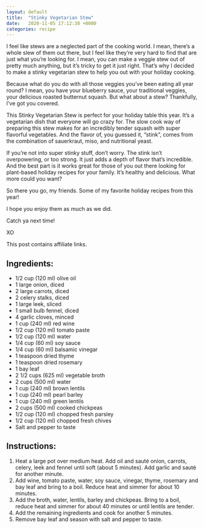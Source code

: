 ```yaml
---
layout: default
title:  "Stinky Vegetarian Stew"
date:   2020-11-05 17:12:38 +0000
categories: recipe
---
```

I feel like stews are a neglected part of the cooking world. I mean, there’s a whole slew of them out there, but I feel like they’re very hard to find that are just what you’re looking for. I mean, you can make a veggie stew out of pretty much anything, but it’s tricky to get it just right. That’s why I decided to make a stinky vegetarian stew to help you out with your holiday cooking.

Because what do you do with all those veggies you’ve been eating all year round? I mean, you have your blueberry sauce, your traditional veggies, your delicious roasted butternut squash. But what about a stew? Thankfully, I’ve got you covered.

This Stinky Vegetarian Stew is perfect for your holiday table this year. It’s a vegetarian dish that everyone will go crazy for. The slow cook way of preparing this stew makes for an incredibly tender squash with super flavorful vegetables. And the flavor of, you guessed it, “stink”, comes from the combination of sauerkraut, miso, and nutritional yeast.

If you’re not into super stinky stuff, don’t worry. The stink isn’t overpowering, or too strong. It just adds a depth of flavor that’s incredible. And the best part is it works great for those of you out there looking for plant-based holiday recipes for your family. It’s healthy and delicious. What more could you want?

So there you go, my friends. Some of my favorite holiday recipes from this year!

I hope you enjoy them as much as we did.

Catch ya next time!

XO

This post contains affiliate links.
## Ingredients:

- 1/2 cup (120 ml) olive oil
- 1 large onion, diced
- 2 large carrots, diced
- 2 celery stalks, diced
- 1 large leek, sliced
- 1 small bulb fennel, diced
- 4 garlic cloves, minced
- 1 cup (240 ml) red wine
- 1/2 cup (120 ml) tomato paste
- 1/2 cup (120 ml) water
- 1/4 cup (60 ml) soy sauce
- 1/4 cup (60 ml) balsamic vinegar
- 1 teaspoon dried thyme
- 1 teaspoon dried rosemary
- 1 bay leaf
- 2 1/2 cups (625 ml) vegetable broth
- 2 cups (500 ml) water
- 1 cup (240 ml) brown lentils
- 1 cup (240 ml) pearl barley
- 1 cup (240 ml) green lentils
- 2 cups (500 ml) cooked chickpeas
- 1/2 cup (120 ml) chopped fresh parsley
- 1/2 cup (120 ml) chopped fresh chives
- Salt and pepper to taste


## Instructions:

1. Heat a large pot over medium heat. Add oil and sauté onion, carrots, celery, leek and fennel until soft (about 5 minutes). Add garlic and sauté for another minute.
2. Add wine, tomato paste, water, soy sauce, vinegar, thyme, rosemary and bay leaf and bring to a boil. Reduce heat and simmer for about 10 minutes.
3. Add the broth, water, lentils, barley and chickpeas. Bring to a boil, reduce heat and simmer for about 40 minutes or until lentils are tender.
4. Add the remaining ingredients and cook for another 5 minutes.
5. Remove bay leaf and season with salt and pepper to taste.

